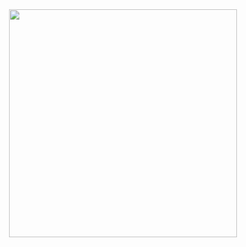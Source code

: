 <div align="center"> 
  <img width="400" src="https://i.pinimg.com/564x/f6/12/59/f612594566e8455aca1a4f74d861462c.jpg"/>
</div><br />
